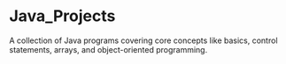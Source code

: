# Java_Projects
A collection of Java programs covering core concepts like basics, control statements, arrays, and object-oriented programming.
